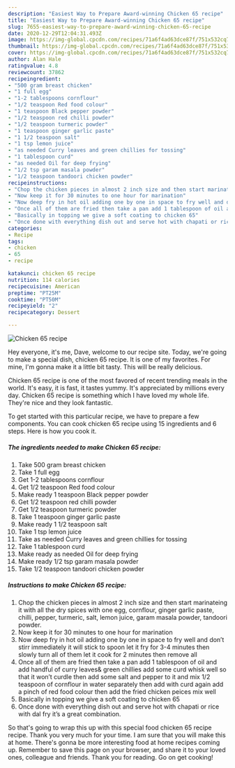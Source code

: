 ```yaml
---
description: "Easiest Way to Prepare Award-winning Chicken 65 recipe"
title: "Easiest Way to Prepare Award-winning Chicken 65 recipe"
slug: 7655-easiest-way-to-prepare-award-winning-chicken-65-recipe
date: 2020-12-29T12:04:31.493Z
image: https://img-global.cpcdn.com/recipes/71a6f4ad63dce87f/751x532cq70/chicken-65-recipe-recipe-main-photo.jpg
thumbnail: https://img-global.cpcdn.com/recipes/71a6f4ad63dce87f/751x532cq70/chicken-65-recipe-recipe-main-photo.jpg
cover: https://img-global.cpcdn.com/recipes/71a6f4ad63dce87f/751x532cq70/chicken-65-recipe-recipe-main-photo.jpg
author: Alan Hale
ratingvalue: 4.8
reviewcount: 37862
recipeingredient:
- "500 gram breast chicken"
- "1 full egg"
- "1-2 tablespoons cornflour"
- "1/2 teaspoon Red food colour"
- "1 teaspoon Black pepper powder"
- "1/2 teaspoon red chilli powder"
- "1/2 teaspoon turmeric powder"
- "1 teaspoon ginger garlic paste"
- "1 1/2 teaspoon salt"
- "1 tsp lemon juice"
- "as needed Curry leaves and green chillies for tossing"
- "1 tablespoon curd"
- "as needed Oil for deep frying"
- "1/2 tsp garam masala powder"
- "1/2 teaspoon tandoori chicken powder"
recipeinstructions:
- "Chop the chicken pieces in almost 2 inch size and then start marinateing it with all the dry spices with one egg, cornflour, ginger garlic paste, chilli, pepper, turmeric, salt, lemon juice, garam masala powder, tandoori powder."
- "Now keep it for 30 minutes to one hour for marination"
- "Now deep fry in hot oil adding one by one in space to fry well and don’t stirr immediately it will stick to spoon let it fry for 3-4 minutes then slowly turn all of them let it cook for 2 minutes then remove all"
- "Once all of them are fried then take a pan add 1 tablespoon of oil and add handful of curry leaves&amp; green chillies add some curd whisk well so that it won’t curdle then add some salt and pepper to it and mix 1/2 teaspoon of cornflour in water separately then add with curd again add a pinch of red food colour then add the fried chicken peices mix well"
- "Basically in topping we give a soft coating to chicken 65"
- "Once done with everything dish out and serve hot with chapati or rice with dal fry it’s a great combination."
categories:
- Recipe
tags:
- chicken
- 65
- recipe

katakunci: chicken 65 recipe 
nutrition: 114 calories
recipecuisine: American
preptime: "PT25M"
cooktime: "PT50M"
recipeyield: "2"
recipecategory: Dessert

---
```



![Chicken 65 recipe](https://img-global.cpcdn.com/recipes/71a6f4ad63dce87f/751x532cq70/chicken-65-recipe-recipe-main-photo.jpg)

Hey everyone, it's me, Dave, welcome to our recipe site. Today, we're going to make a special dish, chicken 65 recipe. It is one of my favorites. For mine, I'm gonna make it a little bit tasty. This will be really delicious.

Chicken 65 recipe is one of the most favored of recent trending meals in the world. It's easy, it is fast, it tastes yummy. It's appreciated by millions every day. Chicken 65 recipe is something which I have loved my whole life. They're nice and they look fantastic.




To get started with this particular recipe, we have to prepare a few components. You can cook chicken 65 recipe using 15 ingredients and 6 steps. Here is how you cook it.

<!--inarticleads1-->

##### The ingredients needed to make Chicken 65 recipe:

1. Take 500 gram breast chicken
1. Take 1 full egg
1. Get 1-2 tablespoons cornflour
1. Get 1/2 teaspoon Red food colour
1. Make ready 1 teaspoon Black pepper powder
1. Get 1/2 teaspoon red chilli powder
1. Get 1/2 teaspoon turmeric powder
1. Take 1 teaspoon ginger garlic paste
1. Make ready 1 1/2 teaspoon salt
1. Take 1 tsp lemon juice
1. Take as needed Curry leaves and green chillies for tossing
1. Take 1 tablespoon curd
1. Make ready as needed Oil for deep frying
1. Make ready 1/2 tsp garam masala powder
1. Take 1/2 teaspoon tandoori chicken powder




<!--inarticleads2-->

##### Instructions to make Chicken 65 recipe:

1. Chop the chicken pieces in almost 2 inch size and then start marinateing it with all the dry spices with one egg, cornflour, ginger garlic paste, chilli, pepper, turmeric, salt, lemon juice, garam masala powder, tandoori powder.
1. Now keep it for 30 minutes to one hour for marination
1. Now deep fry in hot oil adding one by one in space to fry well and don’t stirr immediately it will stick to spoon let it fry for 3-4 minutes then slowly turn all of them let it cook for 2 minutes then remove all
1. Once all of them are fried then take a pan add 1 tablespoon of oil and add handful of curry leaves&amp; green chillies add some curd whisk well so that it won’t curdle then add some salt and pepper to it and mix 1/2 teaspoon of cornflour in water separately then add with curd again add a pinch of red food colour then add the fried chicken peices mix well
1. Basically in topping we give a soft coating to chicken 65
1. Once done with everything dish out and serve hot with chapati or rice with dal fry it’s a great combination.




So that's going to wrap this up with this special food chicken 65 recipe recipe. Thank you very much for your time. I am sure that you will make this at home. There's gonna be more interesting food at home recipes coming up. Remember to save this page on your browser, and share it to your loved ones, colleague and friends. Thank you for reading. Go on get cooking!
